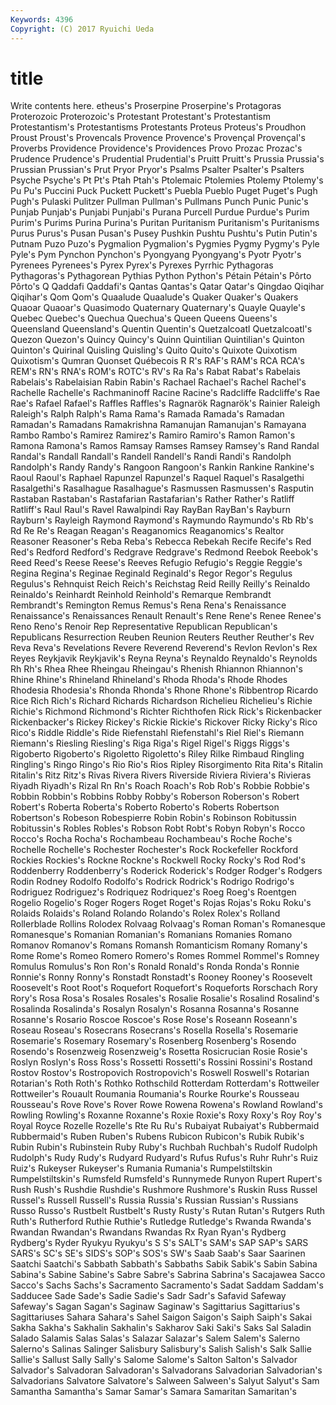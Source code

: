 ```yaml
---
Keywords: 4396 
Copyright: (C) 2017 Ryuichi Ueda
---
```


# title

Write contents here.
etheus's Proserpine Proserpine's Protagoras Proterozoic Proterozoic's Protestant Protestant's Protestantism Protestantism's
Protestantisms Protestants Proteus Proteus's Proudhon Proust Proust's Provencals Provence Provence's
Provençal Provençal's Proverbs Providence Providence's Providences Provo Prozac Prozac's Prudence
Prudence's Prudential Prudential's Pruitt Pruitt's Prussia Prussia's Prussian Prussian's Prut
Pryor Pryor's Psalms Psalter Psalter's Psalters Psyche Psyche's Pt Pt's
Ptah Ptah's Ptolemaic Ptolemies Ptolemy Ptolemy's Pu Pu's Puccini Puck
Puckett Puckett's Puebla Pueblo Puget Puget's Pugh Pugh's Pulaski Pulitzer
Pullman Pullman's Pullmans Punch Punic Punic's Punjab Punjab's Punjabi Punjabi's
Purana Purcell Purdue Purdue's Purim Purim's Purims Purina Purina's Puritan
Puritanism Puritanism's Puritanisms Purus Purus's Pusan Pusan's Pusey Pushkin Pushtu
Pushtu's Putin Putin's Putnam Puzo Puzo's Pygmalion Pygmalion's Pygmies Pygmy
Pygmy's Pyle Pyle's Pym Pynchon Pynchon's Pyongyang Pyongyang's Pyotr Pyotr's
Pyrenees Pyrenees's Pyrex Pyrex's Pyrexes Pyrrhic Pythagoras Pythagoras's Pythagorean Pythias
Python Python's Pétain Pétain's Pôrto Pôrto's Q Qaddafi Qaddafi's Qantas
Qantas's Qatar Qatar's Qingdao Qiqihar Qiqihar's Qom Qom's Quaalude Quaalude's
Quaker Quaker's Quakers Quaoar Quaoar's Quasimodo Quaternary Quaternary's Quayle Quayle's
Quebec Quebec's Quechua Quechua's Queen Queens Queens's Queensland Queensland's Quentin
Quentin's Quetzalcoatl Quetzalcoatl's Quezon Quezon's Quincy Quincy's Quinn Quintilian Quintilian's
Quinton Quinton's Quirinal Quisling Quisling's Quito Quito's Quixote Quixotism Quixotism's
Qumran Quonset Québecois R R's RAF's RAM's RCA RCA's REM's
RN's RNA's ROM's ROTC's RV's Ra Ra's Rabat Rabat's Rabelais
Rabelais's Rabelaisian Rabin Rabin's Rachael Rachael's Rachel Rachel's Rachelle Rachelle's
Rachmaninoff Racine Racine's Radcliffe Radcliffe's Rae Rae's Rafael Rafael's Raffles
Raffles's Ragnarök Ragnarök's Rainier Raleigh Raleigh's Ralph Ralph's Rama Rama's
Ramada Ramada's Ramadan Ramadan's Ramadans Ramakrishna Ramanujan Ramanujan's Ramayana Rambo
Rambo's Ramirez Ramirez's Ramiro Ramiro's Ramon Ramon's Ramona Ramona's Ramos
Ramsay Ramses Ramsey Ramsey's Rand Randal Randal's Randall Randall's Randell
Randell's Randi Randi's Randolph Randolph's Randy Randy's Rangoon Rangoon's Rankin
Rankine Rankine's Raoul Raoul's Raphael Rapunzel Rapunzel's Raquel Raquel's Rasalgethi
Rasalgethi's Rasalhague Rasalhague's Rasmussen Rasmussen's Rasputin Rastaban Rastaban's Rastafarian Rastafarian's
Rather Rather's Ratliff Ratliff's Raul Raul's Ravel Rawalpindi Ray RayBan
RayBan's Rayburn Rayburn's Rayleigh Raymond Raymond's Raymundo Raymundo's Rb Rb's
Rd Re Re's Reagan Reagan's Reaganomics Reaganomics's Realtor Reasoner Reasoner's
Reba Reba's Rebecca Rebekah Recife Recife's Red Red's Redford Redford's
Redgrave Redgrave's Redmond Reebok Reebok's Reed Reed's Reese Reese's Reeves
Refugio Refugio's Reggie Reggie's Regina Regina's Reginae Reginald Reginald's Regor
Regor's Regulus Regulus's Rehnquist Reich Reich's Reichstag Reid Reilly Reilly's
Reinaldo Reinaldo's Reinhardt Reinhold Reinhold's Remarque Rembrandt Rembrandt's Remington Remus
Remus's Rena Rena's Renaissance Renaissance's Renaissances Renault Renault's Rene Rene's
Renee Renee's Reno Reno's Renoir Rep Representative Republican Republican's Republicans
Resurrection Reuben Reunion Reuters Reuther Reuther's Rev Reva Reva's Revelations
Revere Reverend Reverend's Revlon Revlon's Rex Reyes Reykjavik Reykjavik's Reyna
Reyna's Reynaldo Reynaldo's Reynolds Rh Rh's Rhea Rhee Rheingau Rheingau's
Rhenish Rhiannon Rhiannon's Rhine Rhine's Rhineland Rhineland's Rhoda Rhoda's Rhode
Rhodes Rhodesia Rhodesia's Rhonda Rhonda's Rhone Rhone's Ribbentrop Ricardo Rice
Rich Rich's Richard Richards Richardson Richelieu Richelieu's Richie Richie's Richmond
Richmond's Richter Richthofen Rick Rick's Rickenbacker Rickenbacker's Rickey Rickey's Rickie
Rickie's Rickover Ricky Ricky's Rico Rico's Riddle Riddle's Ride Riefenstahl
Riefenstahl's Riel Riel's Riemann Riemann's Riesling Riesling's Riga Riga's Rigel
Rigel's Riggs Riggs's Rigoberto Rigoberto's Rigoletto Rigoletto's Riley Rilke Rimbaud
Ringling Ringling's Ringo Ringo's Rio Rio's Rios Ripley Risorgimento Rita
Rita's Ritalin Ritalin's Ritz Ritz's Rivas Rivera Rivers Riverside Riviera
Riviera's Rivieras Riyadh Riyadh's Rizal Rn Rn's Roach Roach's Rob
Rob's Robbie Robbie's Robbin Robbin's Robbins Robby Robby's Roberson Roberson's
Robert Robert's Roberta Roberta's Roberto Roberto's Roberts Robertson Robertson's Robeson
Robespierre Robin Robin's Robinson Robitussin Robitussin's Robles Robles's Robson Robt
Robt's Robyn Robyn's Rocco Rocco's Rocha Rocha's Rochambeau Rochambeau's Roche
Roche's Rochelle Rochelle's Rochester Rochester's Rock Rockefeller Rockford Rockies Rockies's
Rockne Rockne's Rockwell Rocky Rocky's Rod Rod's Roddenberry Roddenberry's Roderick
Roderick's Rodger Rodger's Rodgers Rodin Rodney Rodolfo Rodolfo's Rodrick Rodrick's
Rodrigo Rodrigo's Rodriguez Rodriguez's Rodriquez Rodriquez's Roeg Roeg's Roentgen Rogelio
Rogelio's Roger Rogers Roget Roget's Rojas Rojas's Roku Roku's Rolaids
Rolaids's Roland Rolando Rolando's Rolex Rolex's Rolland Rollerblade Rollins Rolodex
Rolvaag Rolvaag's Roman Roman's Romanesque Romanesque's Romanian Romanian's Romanians Romanies
Romano Romanov Romanov's Romans Romansh Romanticism Romany Romany's Rome Rome's
Romeo Romero Romero's Romes Rommel Rommel's Romney Romulus Romulus's Ron
Ron's Ronald Ronald's Ronda Ronda's Ronnie Ronnie's Ronny Ronny's Ronstadt
Ronstadt's Rooney Rooney's Roosevelt Roosevelt's Root Root's Roquefort Roquefort's Roqueforts
Rorschach Rory Rory's Rosa Rosa's Rosales Rosales's Rosalie Rosalie's Rosalind
Rosalind's Rosalinda Rosalinda's Rosalyn Rosalyn's Rosanna Rosanna's Rosanne Rosanne's Rosario
Roscoe Roscoe's Rose Rose's Roseann Roseann's Roseau Roseau's Rosecrans Rosecrans's
Rosella Rosella's Rosemarie Rosemarie's Rosemary Rosemary's Rosenberg Rosenberg's Rosendo Rosendo's
Rosenzweig Rosenzweig's Rosetta Rosicrucian Rosie Rosie's Roslyn Roslyn's Ross Ross's
Rossetti Rossetti's Rossini Rossini's Rostand Rostov Rostov's Rostropovich Rostropovich's Roswell
Roswell's Rotarian Rotarian's Roth Roth's Rothko Rothschild Rotterdam Rotterdam's Rottweiler
Rottweiler's Rouault Roumania Roumania's Rourke Rourke's Rousseau Rousseau's Rove Rove's
Rover Rowe Rowena Rowena's Rowland Rowland's Rowling Rowling's Roxanne Roxanne's
Roxie Roxie's Roxy Roxy's Roy Roy's Royal Royce Rozelle Rozelle's
Rte Ru Ru's Rubaiyat Rubaiyat's Rubbermaid Rubbermaid's Ruben Ruben's Rubens
Rubicon Rubicon's Rubik Rubik's Rubin Rubin's Rubinstein Ruby Ruby's Ruchbah
Ruchbah's Rudolf Rudolph Rudolph's Rudy Rudy's Rudyard Rudyard's Rufus Rufus's
Ruhr Ruhr's Ruiz Ruiz's Rukeyser Rukeyser's Rumania Rumania's Rumpelstiltskin Rumpelstiltskin's
Rumsfeld Rumsfeld's Runnymede Runyon Rupert Rupert's Rush Rush's Rushdie Rushdie's
Rushmore Rushmore's Ruskin Russ Russel Russel's Russell Russell's Russia Russia's
Russian Russian's Russians Russo Russo's Rustbelt Rustbelt's Rusty Rusty's Rutan
Rutan's Rutgers Ruth Ruth's Rutherford Ruthie Ruthie's Rutledge Rutledge's Rwanda
Rwanda's Rwandan Rwandan's Rwandans Rwandas Rx Ryan Ryan's Rydberg Rydberg's
Ryder Ryukyu Ryukyu's S S's SALT's SAM's SAP SAP's SARS
SARS's SC's SE's SIDS's SOP's SOS's SW's Saab Saab's Saar
Saarinen Saatchi Saatchi's Sabbath Sabbath's Sabbaths Sabik Sabik's Sabin Sabina
Sabina's Sabine Sabine's Sabre Sabre's Sabrina Sabrina's Sacajawea Sacco Sacco's
Sachs Sachs's Sacramento Sacramento's Sadat Saddam Saddam's Sadducee Sade Sade's
Sadie Sadie's Sadr Sadr's Safavid Safeway Safeway's Sagan Sagan's Saginaw
Saginaw's Sagittarius Sagittarius's Sagittariuses Sahara Sahara's Sahel Saigon Saigon's Saiph
Saiph's Sakai Sakha Sakha's Sakhalin Sakhalin's Sakharov Saki Saki's Saks
Sal Saladin Salado Salamis Salas Salas's Salazar Salazar's Salem Salem's
Salerno Salerno's Salinas Salinger Salisbury Salisbury's Salish Salish's Salk Sallie
Sallie's Sallust Sally Sally's Salome Salome's Salton Salton's Salvador Salvador's
Salvadoran Salvadoran's Salvadorans Salvadorian Salvadorian's Salvadorians Salvatore Salvatore's Salween Salween's
Salyut Salyut's Sam Samantha Samantha's Samar Samar's Samara Samaritan Samaritan's
